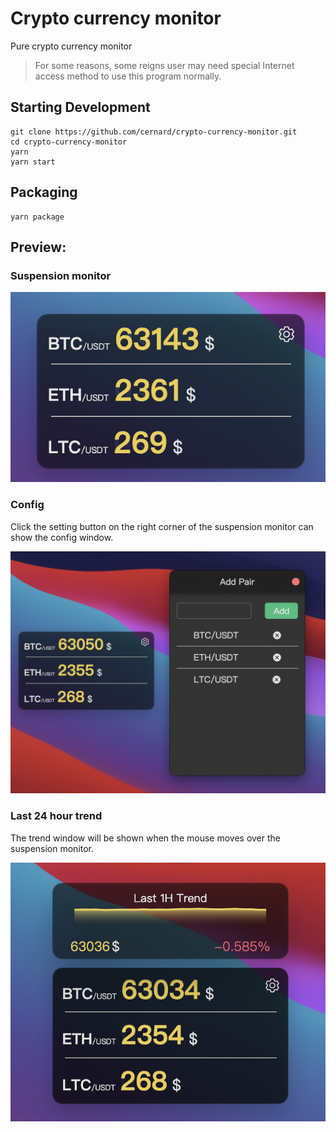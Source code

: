 # Crypto currency monitor

Pure crypto currency monitor

> For some reasons, some reigns user may need special Internet access method to use this program normally.

## Starting Development

```shell
git clone https://github.com/cernard/crypto-currency-monitor.git
cd crypto-currency-monitor
yarn
yarn start
```

## Packaging

```shell
yarn package
```

## Preview:

### Suspension monitor

<img src='./images/3.png'>

### Config

Click the setting button on the right corner of the suspension monitor can show the config window.

<img src='./images/config.png'>

### Last 24 hour trend

The trend window will be shown when the mouse moves over the suspension monitor.

<img src='./images/trend.png'>
